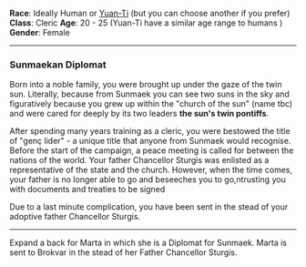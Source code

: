 **Race**: Ideally Human or [Yuan-Ti](https://5e.tools/races.html#yuan-ti%20pureblood_vgm) (but you can choose another if you prefer)
**Class**: Cleric
**Age**: 20 - 25 (Yuan-Ti have a similar age range to humans )
**Gender**: Female

---
### Sunmaekan Diplomat

Born into a noble family, you were brought up under the gaze of the twin sun. Literally, because from Sunmaek you can see two suns in the sky and figuratively because you grew up within the "church of the sun" (name tbc) and were cared for deeply by its two leaders **the sun's twin pontiffs**.

After spending many years training as a cleric, you were bestowed the title of "genç lider" - a unique title that anyone from Sunmaek would recognise. Before the start of the campaign,  a peace meeting is called for between the nations of the world. Your father Chancellor Sturgis was enlisted as a representative of the state and the church. However, when the time comes, your father is no longer able to go and beseeches you to go,ntrusting you with documents and treaties to be signed

Due to a last minute complication, you have been sent in the stead of your adoptive father Chancellor Sturgis. 

---



Expand a back for Marta in which she is a Diplomat for Sunmaek. Marta is sent to Brokvar in the stead of her Father Chancellor Sturgis.

